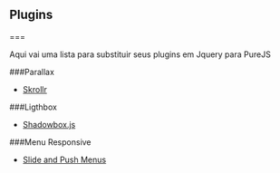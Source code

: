## Plugins
===

Aqui vai uma lista para substituir seus plugins em Jquery para PureJS


###Parallax

- [Skrollr](https://github.com/Prinzhorn/skrollr)

###Ligthbox

- [Shadowbox.js](http://www.shadowbox-js.com/)

###Menu Responsive

- [Slide and Push Menus](http://tympanus.net/Blueprints/SlidePushMenus/)